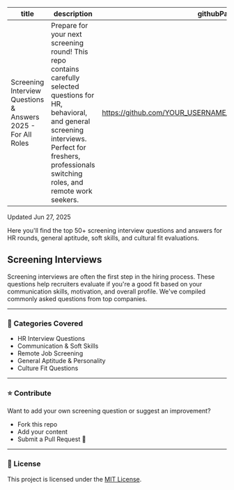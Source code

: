| title | description | githubPath |
|-------|-------------|------------|
| Screening Interview Questions & Answers 2025 - For All Roles | Prepare for your next screening round! This repo contains carefully selected questions for HR, behavioral, and general screening interviews. Perfect for freshers, professionals switching roles, and remote work seekers. | https://github.com/YOUR_USERNAME/Screening_interview_questions |

Updated Jun 27, 2025

Here you'll find the top 50+ screening interview questions and answers for HR rounds, general aptitude, soft skills, and cultural fit evaluations.

## Screening Interviews

Screening interviews are often the first step in the hiring process. These questions help recruiters evaluate if you're a good fit based on your communication skills, motivation, and overall profile. We've compiled commonly asked questions from top companies.

---

### 📌 Categories Covered

- HR Interview Questions
- Communication & Soft Skills
- Remote Job Screening
- General Aptitude & Personality
- Culture Fit Questions

---

### ⭐ Contribute

Want to add your own screening question or suggest an improvement?
- Fork this repo
- Add your content
- Submit a Pull Request 🙌

---


### 📄 License

This project is licensed under the [MIT License](LICENSE).

